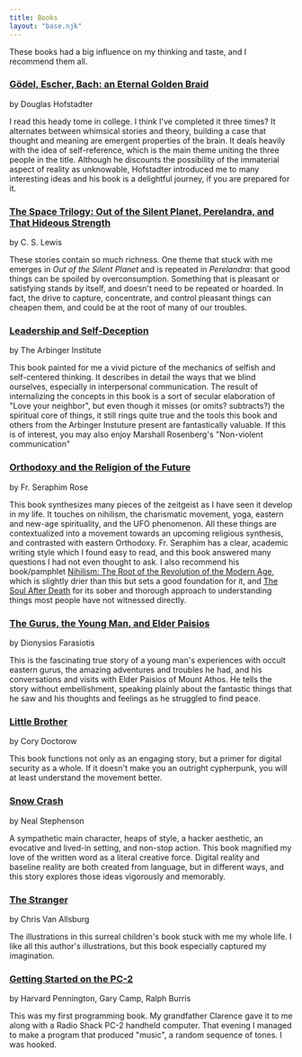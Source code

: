 ```yaml
---
title: Books
layout: "base.njk"
---
```

These books had a big influence on my thinking and taste, and I recommend them all.

### [Gödel, Escher, Bach: an Eternal Golden Braid](https://amzn.to/44Nvcuf)
by Douglas Hofstadter

I read this heady tome in college. I think I've completed it three times? It alternates between whimsical stories and theory, building a case that thought and meaning are emergent properties of the brain. It deals heavily with the idea of self-reference, which is the main theme uniting the three people in the title. Although he discounts the possibility of the immaterial aspect of reality as unknowable, Hofstadter introduced me to many interesting ideas and his book is a delightful journey, if you are prepared for it.

### [The Space Trilogy: Out of the Silent Planet, Perelandra, and That Hideous Strength](https://amzn.to/3SfO7Xc)
by C. S. Lewis

These stories contain so much richness. One theme that stuck with me emerges in _Out of the Silent Planet_ and is repeated in _Perelandra_: that good things can be spoiled by overconsumption. Something that is pleasant or satisfying stands by itself, and doesn't need to be repeated or hoarded. In fact, the drive to capture, concentrate, and control pleasant things can cheapen them, and could be at the root of many of our troubles.

### [Leadership and Self-Deception](https://amzn.to/3GNsFGs)
by The Arbinger Institute

This book painted for me a vivid picture of the mechanics of selfish and self-centered thinking. It describes in detail the ways that we blind ourselves, especially in interpersonal communication. The result of internalizing the concepts in this book is a sort of secular elaboration of "Love your neighbor", but even though it misses (or omits? subtracts?) the spiritual core of things, it still rings quite true and the tools this book and others from the Arbinger Instuture present are fantastically valuable.
If this is of interest, you may also enjoy Marshall Rosenberg's "Non-violent communication"

### [Orthodoxy and the Religion of the Future](https://amzn.to/4jVqE9F)
by Fr. Seraphim Rose

This book synthesizes many pieces of the zeitgeist as I have seen it develop in my life. It touches on nihilism, the charismatic movement, yoga, eastern and new-age spirituality, and the UFO phenomenon. All these things are contextualized into a movement towards an upcoming religious synthesis, and contrasted with eastern Orthodoxy. Fr. Seraphim has a clear, academic writing style which I found easy to read, and this book answered many questions I had not even thought to ask. I also recommend his book/pamphlet [Nihilism: The Root of the Revolution of the Modern Age](https://amzn.to/4jYlRnX), which is slightly drier than this but sets a good foundation for it, and [The Soul After Death](https://amzn.to/4iDaAIv) for its sober and thorough approach to understanding things most people have not witnessed directly.

### [The Gurus, the Young Man, and Elder Paisios](https://amzn.to/3GzsoXJ)
by Dionysios Farasiotis

This is the fascinating true story of a young man's experiences with occult eastern gurus, the amazing adventures and troubles he had, and his conversations and visits with Elder Paisios of Mount Athos. He tells the story without embellishment, speaking plainly about the fantastic things that he saw and his thoughts and feelings as he struggled to find peace.

### [Little Brother](https://www.gutenberg.org/ebooks/30142)
by Cory Doctorow

This book functions not only as an engaging story, but a primer for digital security as a whole. If it doesn't make you an outright cypherpunk, you will at least understand the movement better.

### [Snow Crash](https://amzn.to/3SfPIMG)
by Neal Stephenson

A sympathetic main character, heaps of style, a hacker aesthetic, an evocative and lived-in setting, and non-stop action. This book magnified my love of the written word as a literal creative force. Digital reality and baseline reality are both created from language, but in different ways, and this story explores those ideas vigorously and memorably.

### [The Stranger](https://amzn.to/3SeBz2k)
by Chris Van Allsburg

The illustrations in this surreal children's book stuck with me my whole life. I like all this author's illustrations, but this book especially captured my imagination.

### [Getting Started on the PC-2](https://archive.org/details/gettingstartedon00harv)
by Harvard Pennington, Gary Camp, Ralph Burris

This was my first programming book. My grandfather Clarence gave it to me along with a Radio Shack PC-2 handheld computer. That evening I managed to make a program that produced "music", a random sequence of tones. I was hooked.